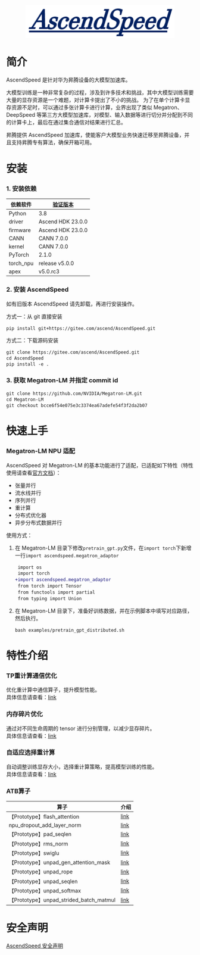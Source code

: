 <p align="center"> <img src="sources/images/logo.png" height="90px" width="400px"></p>

# 简介

AscendSpeed 是针对华为昇腾设备的大模型加速库。

大模型训练是一种非常复杂的过程，涉及到许多技术和挑战，其中大模型训练需要大量的显存资源是一个难题，对计算卡提出了不小的挑战。
为了在单个计算卡显存资源不足时，可以通过多张计算卡进行计算，业界出现了类似 Megatron、DeepSpeed 等第三方大模型加速库，对模型、输入数据等进行切分并分配到不同的计算卡上，最后在通过集合通信对结果进行汇总。

昇腾提供 AscendSpeed 加速库，使能客户大模型业务快速迁移至昇腾设备，并且支持昇腾专有算法，确保开箱可用。

# 安装

### 1. 安装依赖

| 依赖软件      | [验证版本](https://www.hiascend.com/zh/) |
|-----------|--------------------------------------|
| Python    | 3.8                                  |
| driver    | Ascend HDK 23.0.0                    |
| firmware  | Ascend HDK 23.0.0                    |
| CANN      | CANN 7.0.0                           |
| kernel    | CANN 7.0.0                           |
| PyTorch   | 2.1.0                                |
| torch_npu | release v5.0.0                       |
| apex      | v5.0.rc3                             |

### 2. 安装 AscendSpeed

如有旧版本 AscendSpeed 请先卸载，再进行安装操作。

方式一：从 git 直接安装

 ```shell
 pip install git+https://gitee.com/ascend/AscendSpeed.git
 ```

方式二：下载源码安装

 ```shell
 git clone https://gitee.com/ascend/AscendSpeed.git
 cd AscendSpeed
 pip install -e .
 ```

### 3. 获取 Megatron-LM 并指定 commit id

 ```shell
 git clone https://github.com/NVIDIA/Megatron-LM.git
 cd Megatron-LM
 git checkout bcce6f54e075e3c3374ea67adefe54f3f2da2b07
 ```

# 快速上手

### Megatron-LM NPU 适配

AscendSpeed 对 Megatron-LM
的基本功能进行了适配，已适配如下特性（特性使用请查看[官方文档](https://github.com/NVIDIA/Megatron-LM)）：

- 张量并行
- 流水线并行
- 序列并行
- 重计算
- 分布式优化器
- 异步分布式数据并行

使用方式：

1. 在 Megatron-LM 目录下修改`pretrain_gpt.py`文件，在`import torch`下新增一行`import ascendspeed.megatron_adaptor`

    ```diff
     import os
     import torch
    +import ascendspeed.megatron_adaptor
     from torch import Tensor
     from functools import partial
     from typing import Union
    ```

2. 在 Megatron-LM 目录下，准备好训练数据，并在示例脚本中填写对应路径，然后执行。
    ```shell
    bash examples/pretrain_gpt_distributed.sh
    ```

# 特性介绍

### TP重计算通信优化

优化重计算中通信算子，提升模型性能。  
具体信息请查看：[link](docs/features/recomputation-communication.md)

### 内存碎片优化

通过对不同生命周期的 tensor 进行分别管理，以减少显存碎片。  
具体信息请查看：[link](docs/features/memory-fragmentation.md)

### 自适应选择重计算

自动调整训练显存大小，选择重计算策略，提高模型训练的性能。  
具体信息请查看：[link](docs/features/adaptive-recompute.md)

### ATB算子

| 算子                         | 介绍                                             |
|----------------------------|------------------------------------------------|
| 【Prototype】flash_attention | [link](docs/ops/flash_attention.md)            |
| npu_dropout_add_layer_norm | [link](docs/ops/npu_dropout_add_layer_norm.md) |
| 【Prototype】pad_seqlen                 | [link](docs/ops/pad_seqlen.md)                 |
| 【Prototype】rms_norm                   | [link](docs/ops/rms_norm.md)                   |
| 【Prototype】swiglu                     | [link](docs/ops/swiglu.md)                     |
| 【Prototype】unpad_gen_attention_mask   | [link](docs/ops/unpad_gen_attention_mask.md)   |
| 【Prototype】unpad_rope                 | [link](docs/ops/unpad_rope.md)                 |
| 【Prototype】unpad_seqlen               | [link](docs/ops/unpad_seqlen.md)               |
| 【Prototype】unpad_softmax              | [link](docs/ops/unpad_softmax.md)              |
| 【Prototype】unpad_strided_batch_matmul | [link](docs/ops/unpad_strided_batch_matmul.md) |

# 安全声明

[AscendSpeed 安全声明](SECURITYNOTE.md)